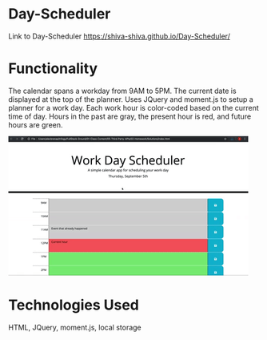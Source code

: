 # Day-Scheduler


Link to Day-Scheduler
  https://shiva-shiva.github.io/Day-Scheduler/


# Functionality
 The calendar spans a workday from 9AM to 5PM. The current date is displayed at the top of the planner. Uses JQuery and moment.js to setup a planner for a work day. Each work hour is color-coded based on the current time of day. Hours in the past are gray, the present hour is red, and future hours are green.

![Day-Scheduler](./asset/05-third-party-apis-homework-demo.gif)

# Technologies Used

  HTML, JQuery, moment.js, local storage